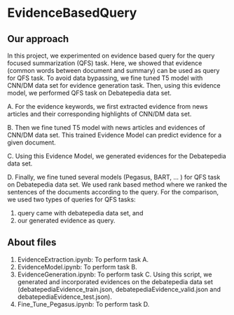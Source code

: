 # EvidenceBasedQuery
## Our approach
In this project, we experimented on evidence based query for the query focused summarization (QFS) task.
Here, we showed that evidence (common words between document and summary) can be used as query for QFS task. 
To avoid data bypassing, we fine tuned T5 model with CNN/DM data set for evidence generation task. Then, using this evidence model, we performed QFS task on Debatepedia data set.

A. For the evidence keywords, we first extracted evidence from news articles and their corresponding highlights of CNN/DM data set.

B. Then we fine tuned T5 model with news articles and evidences of CNN/DM data set. This trained Evidence Model can predict evidence for a given document.

C. Using this Evidence Model, we generated evidences for the Debatepedia data set.

D. Finally, we fine tuned several models (Pegasus, BART, ... ) for QFS task on Debatepedia data set. We used rank based method where we ranked the sentences of the documents according to the query. For the comparison, we used two types of queries for QFS tasks: 
1. query came with debatepedia data set, and 
2. our generated evidence as query.
## About files
1. EvidenceExtraction.ipynb: To perform task A.
2. EvidenceModel.ipynb: To perform task B.
3. EvidenceGeneration.ipynb: To perform task C. Using this script, we generated and incorporated evidences on the debatepedia data set (debatepediaEvidence_train.json, debatepediaEvidence_valid.json and debatepediaEvidence_test.json).
4. Fine_Tune_Pegasus.ipynb: To perform task D. 
